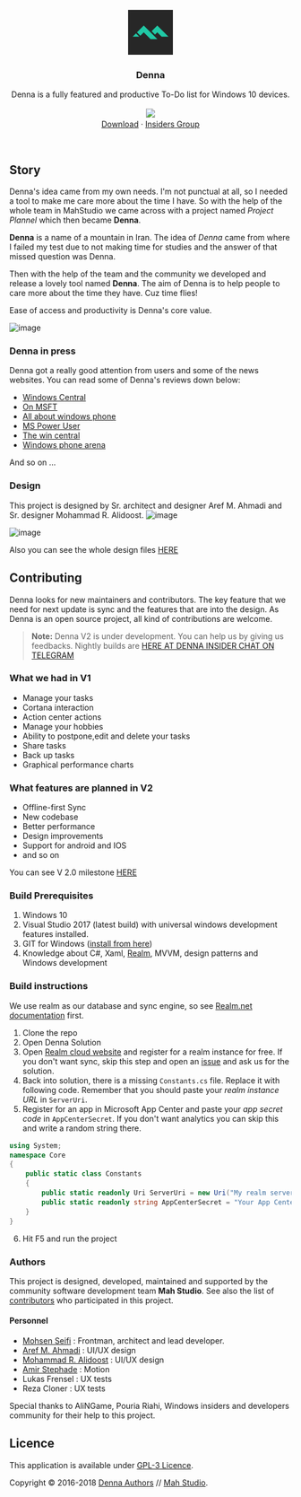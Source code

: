 <p align="center">
  <a href="https://www.microsoft.com/en-us/store/p/denna/9n9c2hwnzcft">
    <img src="https://github.com/MahStudio/Denna/raw/master/Design/Denna%20logo%20Green.png" width=80 height=80>
  </a>

  <h3 align="center">Denna</h3>

  <p align="center">
    Denna is a fully featured and productive To-Do list for Windows 10 devices.
    <br>
    <br>
  <a href="https://install.appcenter.ms/orgs/mahstudio-u5ev/apps/denna/distribution_groups/insiders">
    <img src="https://build.appcenter.ms/v0.1/apps/dc393a1e-1121-4a3e-99c2-589182d9e5f6/branches/master/badge">
    </a>
    <br>
    <a href="https://www.microsoft.com/en-us/store/p/denna/9n9c2hwnzcft">Download</a>
    &middot;
    <a href="https://t.me/joinchat/EJ9gLURDAcbOxpoIGSdD8g">Insiders Group</a>
  </p>
</p>

<br>


## Story

Denna's idea came from my own needs. I'm not punctual at all, so I needed a tool to make me care more about the time I have.
So with the help of the whole team in MahStudio we came across with a project named *Project Plannel* which then became **Denna**.

**Denna** is a name of a mountain in Iran. The idea of *Denna* came from where I failed my test due to not making time for studies and the answer of that missed question was Denna.

Then with the help of the team and the community we developed and release a lovely tool named **Denna**.
The aim of Denna is to help people to care more about the time they have. Cuz time flies!

Ease of access and productivity is Denna's core value.

![image](https://user-images.githubusercontent.com/22152065/38919555-2566f7b2-4306-11e8-8a9c-95eb08eff28a.png)

### Denna in press

Denna got a really good attention from users and some of the news websites. You can read some of Denna's reviews down below:

- [Windows Central](https://www.windowscentral.com/denna-windows-10-do-list-improving-productivity)
- [On MSFT](https://www.onmsft.com/news/denna-is-a-well-rounded-universal-task-management-app-for-windows-10)
- [All about windows phone](http://allaboutwindowsphone.com/flow/item/22075_Denna_UWP.php)
- [MS Power User](https://mspoweruser.com/developer-submission-denna-uwp-todo-list-app/)
- [The win central](https://thewincentral.com/denna-windows-phone-goes-free-myappfree-app-day/)
- [Windows phone arena](http://www.windowsphonearea.com/3-new-windows-10-apps-march-2017/)

And so on ...

### Design

This project is designed by Sr. architect and designer Aref M. Ahmadi and Sr. designer Mohammad R. Alidoost.
![image](https://user-images.githubusercontent.com/22152065/38919395-b3181f38-4305-11e8-8ead-161766d6148c.png)

![image](https://user-images.githubusercontent.com/22152065/38919478-f123c7b4-4305-11e8-9d7c-98d49b692b31.png)

Also you can see the whole design files [HERE](https://github.com/MahStudio/Denna/tree/master/Design)

## Contributing

Denna looks for new maintainers and contributors. The key feature that we need for next update is sync and the features that are into the design.
As Denna is an open source project, all kind of contributions are welcome.

> **Note:** Denna V2 is under development. You can help us by giving us feedbacks. Nightly builds are [HERE AT DENNA INSIDER CHAT ON TELEGRAM](https://t.me/joinchat/EJ9gLURDAcbOxpoIGSdD8g)

### What we had in V1

- Manage your tasks
- Cortana interaction
- Action center actions
- Manage your hobbies
- Ability to postpone,edit and delete your tasks
- Share tasks
- Back up tasks
- Graphical performance charts

### What features are planned in V2

- Offline-first Sync
- New codebase
- Better performance
- Design improvements
- Support for android and IOS
- and so on

You can see V 2.0 milestone [HERE](https://github.com/MahStudio/Denna/milestone/1)

### Build Prerequisites

1. Windows 10
2. Visual Studio 2017 (latest build) with universal windows development features installed.
3. GIT for Windows ([install from here](http://gitforwindows.org/))
4. Knowledge about C#, Xaml, [Realm](https://realm.io/), MVVM, design patterns and Windows development

### Build instructions

We use realm as our database and sync engine, so see [Realm.net documentation](https://realm.io/docs/dotnet/latest/) first.

1. Clone the repo
2. Open Denna Solution
3. Open [Realm cloud website](https://cloud.realm.io/) and register for a realm instance for free. If you don't want sync, skip this step and open an [issue](https://github.com/MahStudio/Denna/issues) and ask us for the solution.
4. Back into solution, there is a missing `Constants.cs` file. Replace it with following code. Remember that you should paste your *realm instance URL* in `ServerUri`.
5. Register for an app in Microsoft App Center and paste your *app secret code* in `AppCenterSecret`. If you don't want analytics you can skip this and write a random string there.

```csharp
using System;
namespace Core
{
    public static class Constants
    {
        public static readonly Uri ServerUri = new Uri("My realm server URL");
        public static readonly string AppCenterSecret = "Your App Center secret" ;
    }
}
```

6. Hit F5 and run the project

### Authors

This project is designed, developed, maintained and supported by the community software development team **Mah Studio**.
See also the list of [contributors](https://github.com/MahStudio/Denna/contributors) who participated in this project.

#### Personnel

- [Mohsen Seifi](https://github.com/mohsens22) : Frontman, architect and lead developer.
- [Aref M. Ahmadi](https://www.instagram.com/itsaref/) : UI/UX design
- [Mohammad R. Alidoost](https://www.instagram.com/mr.alidoost/) : UI/UX design
- [Amir Stephade](https://www.instagram.com/amir_stefad/) : Motion
- Lukas Frensel : UX tests
- Reza Cloner : UX tests

Special thanks to AliNGame, Pouria Riahi, Windows insiders and developers community for their help to this project.

## Licence

This application is available under [GPL-3 Licence](https://github.com/MahStudio/Denna/blob/master/LICENSE).

Copyright © 2016-2018 [Denna Authors](https://github.com/Mahstudio/Denna/graphs/contributors) // [Mah Studio](https://github.com/Mahstudio/).
